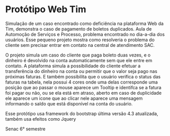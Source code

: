 # Protótipo Web Tim

<p>Simulação de um caso encontrado como deficiência na plataforma Web da Tim, demonstra o caso de pagamento de boletos duplicados.
Aula de Automoção de Serviços e Processo, problema encontrado no dia-a-dia dos usuários. Esse pequeno projeto mostra como resolveria 
o problema do cliente sem precisar entrar em contato na central de atendimento SAC.</p>

<p>O projeto simula um caso do cliente que paga boleto duas vezes, e o dinheiro é devolvido na conta automaticamente sem que ele entre em contato. A plataforma simula a possibilidade do cliente efetuar a transferência do dinheiro na conta ou permitir que o valor seja pago nas próximas faturas. E também possibilita que o usuário verifica o status das faturas na tabela, nela possui 4 cores onde uma delas corresponde uma posição que ao passar o mouse aparece um Tooltip e identifca se a fatura foi pagar ou não, ou se ela está em atraso, aberto em caso de duplicidade ele aparece um icone que ao clicar nele aparece uma mensagem informando o saldo que está disponível na conta do usuário. </p>

<p>Esse protótipo usa framework do bootstrap última versão 4.3 atualizada, também usa efeitos como Jquery</p>

<p>Senac 6° semestre</p>

